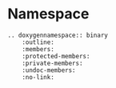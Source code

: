 # Namespace

```{eval-rst}
.. doxygennamespace:: binary
    :outline:
    :members:
    :protected-members:
    :private-members:
    :undoc-members:
    :no-link:
```
